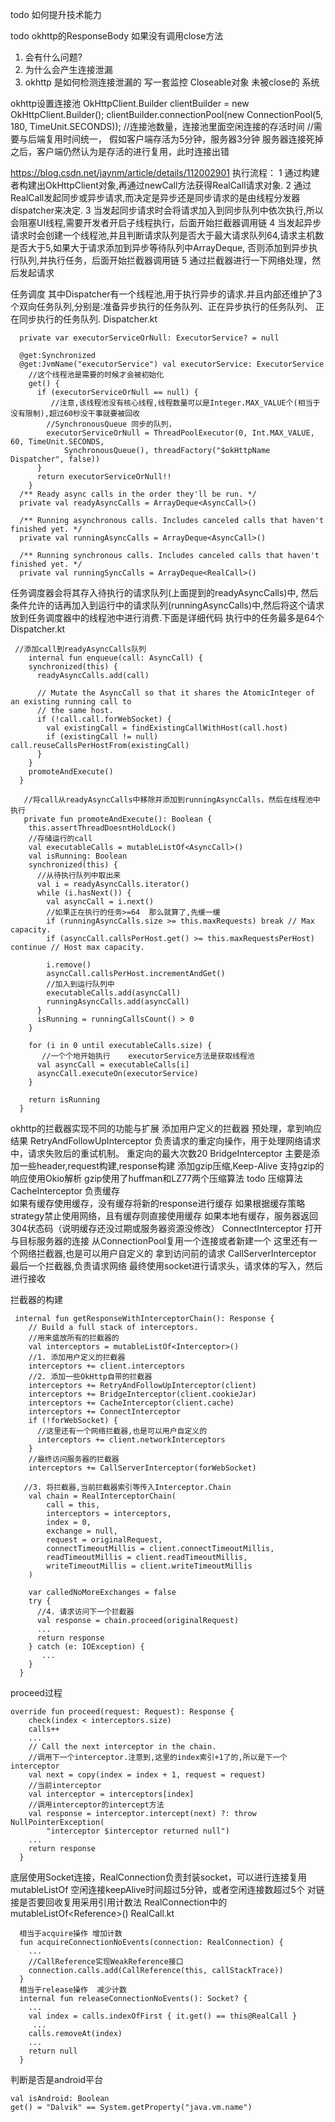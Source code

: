 
todo
如何提升技术能力

todo
okhttp的ResponseBody 如果没有调用close方法
1. 会有什么问题?
2. 为什么会产生连接泄漏
3. okhttp 是如何检测连接泄漏的
   写一套监控 Closeable对象 未被close的 系统

okhttp设置连接池
OkHttpClient.Builder clientBuilder = new OkHttpClient.Builder();
clientBuilder.connectionPool(new ConnectionPool(5, 180, TimeUnit.SECONDS));  //连接池数量，连接池里面空闲连接的存活时间
//需要与后端复用时间统一，  假如客户端存活为5分钟，服务器3分钟
服务器连接死掉之后，客户端仍然认为是存活的进行复用，此时连接出错


https://blog.csdn.net/jaynm/article/details/112002901
执行流程：
1 通过构建者构建出OkHttpClient对象,再通过newCall方法获得RealCall请求对象.
2 通过RealCall发起同步或异步请求,而决定是异步还是同步请求的是由线程分发器dispatcher来决定.
3 当发起同步请求时会将请求加入到同步队列中依次执行,所以会阻塞UI线程,需要开发者开启子线程执行，后面开始拦截器调用链
4 当发起异步请求时会创建一个线程池,并且判断请求队列是否大于最大请求队列64,请求主机数是否大于5,如果大于请求添加到异步等待队列中ArrayDeque,
   否则添加到异步执行队列,并执行任务，后面开始拦截器调用链
5 通过拦截器进行一下网络处理，然后发起请求


任务调度
其中Dispatcher有一个线程池,用于执行异步的请求.并且内部还维护了3个双向任务队列,分别是:准备异步执行的任务队列、正在异步执行的任务队列、
  正在同步执行的任务队列.
Dispatcher.kt
```
  private var executorServiceOrNull: ExecutorService? = null

  @get:Synchronized
  @get:JvmName("executorService") val executorService: ExecutorService
    //这个线程池是需要的时候才会被初始化
    get() {
      if (executorServiceOrNull == null) {
         //注意,该线程池没有核心线程,线程数量可以是Integer.MAX_VALUE个(相当于没有限制),超过60秒没干事就要被回收
        //SynchronousQueue 同步的队列， 
        executorServiceOrNull = ThreadPoolExecutor(0, Int.MAX_VALUE, 60, TimeUnit.SECONDS,
            SynchronousQueue(), threadFactory("$okHttpName Dispatcher", false))
      }
      return executorServiceOrNull!!
    }
  /** Ready async calls in the order they'll be run. */
  private val readyAsyncCalls = ArrayDeque<AsyncCall>()

  /** Running asynchronous calls. Includes canceled calls that haven't finished yet. */
  private val runningAsyncCalls = ArrayDeque<AsyncCall>()

  /** Running synchronous calls. Includes canceled calls that haven't finished yet. */
  private val runningSyncCalls = ArrayDeque<RealCall>()
```
任务调度器会将其存入待执行的请求队列(上面提到的readyAsyncCalls)中,
然后条件允许的话再加入到运行中的请求队列(runningAsyncCalls)中,然后将这个请求放到任务调度器中的线程池中进行消费.下面是详细代码
执行中的任务最多是64个
Dispatcher.kt
```
 //添加call到readyAsyncCalls队列
    internal fun enqueue(call: AsyncCall) {
    synchronized(this) {
      readyAsyncCalls.add(call)

      // Mutate the AsyncCall so that it shares the AtomicInteger of an existing running call to
      // the same host.
      if (!call.call.forWebSocket) {
        val existingCall = findExistingCallWithHost(call.host)
        if (existingCall != null) call.reuseCallsPerHostFrom(existingCall)
      }
    }
    promoteAndExecute()
  }
  
   //将call从readyAsyncCalls中移除并添加到runningAsyncCalls，然后在线程池中执行
   private fun promoteAndExecute(): Boolean {
    this.assertThreadDoesntHoldLock()
    //存储运行的call
    val executableCalls = mutableListOf<AsyncCall>()
    val isRunning: Boolean
    synchronized(this) {
      //从待执行队列中取出来
      val i = readyAsyncCalls.iterator()
      while (i.hasNext()) {
        val asyncCall = i.next()
        //如果正在执行的任务>=64  那么就算了,先缓一缓
        if (runningAsyncCalls.size >= this.maxRequests) break // Max capacity.
        if (asyncCall.callsPerHost.get() >= this.maxRequestsPerHost) continue // Host max capacity.

        i.remove()
        asyncCall.callsPerHost.incrementAndGet()
        //加入到运行队列中
        executableCalls.add(asyncCall)       
        runningAsyncCalls.add(asyncCall)
      }
      isRunning = runningCallsCount() > 0
    }

    for (i in 0 until executableCalls.size) {
       //一个个地开始执行    executorService方法是获取线程池
      val asyncCall = executableCalls[i]
      asyncCall.executeOn(executorService)
    }

    return isRunning
  }
```

okhttp的拦截器实现不同的功能与扩展
添加用户定义的拦截器   预处理，拿到响应结果
RetryAndFollowUpInterceptor 负责请求的重定向操作，用于处理网络请求中，请求失败后的重试机制。   重定向的最大次数20
BridgeInterceptor 主要是添加一些header,request构建,response构建  添加gzip压缩,Keep-Alive  支持gzip的响应使用Okio解析
   gzip使用了huffman和LZ77两个压缩算法 todo 压缩算法
CacheInterceptor 负责缓存  
  如果有缓存使用缓存，没有缓存将新的response进行缓存
     如果根据缓存策略strategy禁止使用网络，且有缓存则直接使用缓存
     如果本地有缓存，服务器返回304状态码（说明缓存还没过期或服务器资源没修改）
ConnectInterceptor 打开与目标服务器的连接    从ConnectionPool复用一个连接或者新建一个
这里还有一个网络拦截器,也是可以用户自定义的  拿到访问前的请求
CallServerInterceptor 最后一个拦截器,负责请求网络  最终使用socket进行请求头，请求体的写入，然后进行接收


拦截器的构建
```
 internal fun getResponseWithInterceptorChain(): Response {
    // Build a full stack of interceptors.
    //用来盛放所有的拦截器的
    val interceptors = mutableListOf<Interceptor>()
    //1. 添加用户定义的拦截器
    interceptors += client.interceptors
    //2. 添加一些OkHttp自带的拦截器
    interceptors += RetryAndFollowUpInterceptor(client)
    interceptors += BridgeInterceptor(client.cookieJar)
    interceptors += CacheInterceptor(client.cache)
    interceptors += ConnectInterceptor
    if (!forWebSocket) {
      //这里还有一个网络拦截器,也是可以用户自定义的
      interceptors += client.networkInterceptors
    }
    //最终访问服务器的拦截器
    interceptors += CallServerInterceptor(forWebSocket)

   //3. 将拦截器,当前拦截器索引等传入Interceptor.Chain
    val chain = RealInterceptorChain(
        call = this,
        interceptors = interceptors,
        index = 0,
        exchange = null,
        request = originalRequest,
        connectTimeoutMillis = client.connectTimeoutMillis,
        readTimeoutMillis = client.readTimeoutMillis,
        writeTimeoutMillis = client.writeTimeoutMillis
    )

    var calledNoMoreExchanges = false
    try {
      //4. 请求访问下一个拦截器
      val response = chain.proceed(originalRequest)
      ...
      return response
    } catch (e: IOException) {
       ...
    }
  }
```
proceed过程
```
override fun proceed(request: Request): Response {
    check(index < interceptors.size)
    calls++
    ...
    // Call the next interceptor in the chain.
    //调用下一个interceptor.注意到,这里的index索引+1了的,所以是下一个interceptor
    val next = copy(index = index + 1, request = request)
    //当前interceptor
    val interceptor = interceptors[index]
    //调用interceptor的intercept方法
    val response = interceptor.intercept(next) ?: throw NullPointerException(
        "interceptor $interceptor returned null")
    ...
    return response
  }
```



底层使用Socket连接，RealConnection负责封装socket，可以进行连接复用  mutableListOf
空闲连接keepAlive时间超过5分钟，或者空闲连接数超过5个
对链接是否要回收复用采用引用计数法
RealConnection中的mutableListOf<Reference<RealCall>>()
RealCall.kt
```
  相当于acquire操作 增加计数
  fun acquireConnectionNoEvents(connection: RealConnection) {
    ...
    //CallReference实现WeakReference接口
    connection.calls.add(CallReference(this, callStackTrace))
  }
  相当于release操作  减少计数
  internal fun releaseConnectionNoEvents(): Socket? {
    ...
    val index = calls.indexOfFirst { it.get() == this@RealCall }
     ...
    calls.removeAt(index)
    ...
    return null
  }
```

判断是否是android平台
```
val isAndroid: Boolean
get() = "Dalvik" == System.getProperty("java.vm.name")
```
